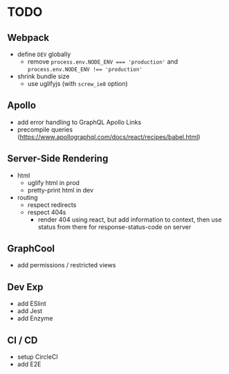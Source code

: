 # TODO

## Webpack

* define `DEV` globally
  * remove `process.env.NODE_ENV === 'production'` and `process.env.NODE_ENV !== 'production'`
* shrink bundle size
  * use uglifyjs (with `screw_ie8` option)

## Apollo

* add error handling to GraphQL Apollo Links
* precompile queries (https://www.apollographql.com/docs/react/recipes/babel.html)

## Server-Side Rendering

* html
  * uglify html in prod
  * pretty-print html in dev
* routing
  * respect redirects
  * respect 404s
    * render 404 using react, but add information to context, then use status from there for response-status-code on server

## GraphCool

* add permissions / restricted views

## Dev Exp

* add ESlint
* add Jest
* add Enzyme

## CI / CD

* setup CircleCI
* add E2E
